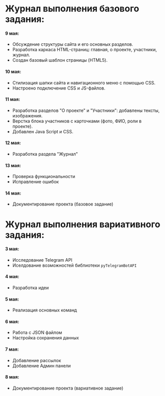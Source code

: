 # Журнал выполнения базового задания:
#### 9 мая:
- Обсуждение структуры сайта и его основных разделов.
- Разработка каркаса HTML-страниц: главная, о проекте, участники, журнал.
- Создан базовый шаблон страницы (HTML5).
#### 10 мая:
- Стилизация шапки сайта и навигационного меню с помощью CSS.
- Настроено подключение CSS и JS-файлов.
#### 11 мая:
- Разработка разделов "О проекте" и "Участники": добавлены тексты, изображения.
- Верстка блока участников с карточками (фото, ФИО, роли в проекте).
- Добавлен Java Script и CSS.
#### 12 мая:
- Разработка раздела "Журнал"
#### 13 мая:
- Проверка функциональности
- Исправление ошибок
#### 14 мая:
- Документирование проекта (базовое задание)


# Журнал выполнения вариативного задания:
#### 3 мая:
- Исследование Telegram API 
- Иселдование возможностей библиотеки `pyTelegramBotAPI`
#### 4 мая:
- Разработка идеи
#### 5 мая:
- Реализация основных команд
#### 6 мая:
- Работа с JSON файлом
- Настройка сохранения данных
#### 7 мая:
- Добавление рассылок
- Добавление Админ панели
#### 8 мая:
- Документирование проекта (вариативное задание)